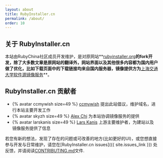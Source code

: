 ```yaml
---
layout: about
title: RubyInstaller.cn
permalink: /about/
order: 10
---
```


## 关于 RubyInstaller.cn

本站由RubyChina社区成员开发维护，是对原网站**[rubyinstaller.org](https://rubyinstaller.org/)**的fork开发，除了大多数文章是原网站的翻译外，网站界面以及其他很多内容都为国内用户做了优化，比如下载页面中的下载链接均来自国内服务器，镜像提供方为**[上海交通大学软件源镜像服务](https://mirrors.sjtug.sjtu.edu.cn/)**。

## RubyInstaller.cn 贡献者

* {% avatar ccmywish size=49 %} [ccmywish](https://gitee.com/ccmywish) 提出此站倡议，维护域名，进行本站主要开发工作
* {% avatar skyzh size=49 %} [Alex Chi](https://github.com/skyzh)  为本站协调镜像服务的提供
* {% avatar larskanis size=49 %} [Lars Kanis](https://github.com/larskanis) 上游主要维护者，为建站以及镜像服务提供了信息

若您有新的想法，发现了存在的问题或可改善的地方(比如更好的UI)，或您想直接参与开发与日常维护，请您在[RubyInstaller.cn issues]({{ site.issues_link }}) 处反馈，并请阅读[CONTRIBUTING.md](https://gitee.com/RubyKids/RubyInstaller.cn/blob/main/CONTRIBUTING.md)文件.
